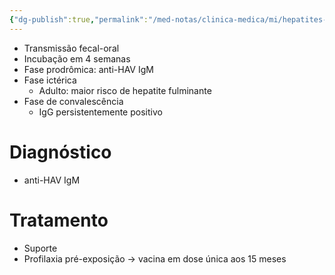 ```yaml
---
{"dg-publish":true,"permalink":"/med-notas/clinica-medica/mi/hepatites-virais/hepatite-a/"}
---
```


- Transmissão fecal-oral
- Incubação em 4 semanas
- Fase prodrômica: anti-HAV IgM
- Fase ictérica
	- Adulto: maior risco de hepatite fulminante
- Fase de convalescência
	- IgG persistentemente positivo

# Diagnóstico
- anti-HAV IgM

# Tratamento
- Suporte
- Profilaxia pré-exposição -> vacina em dose única aos 15 meses